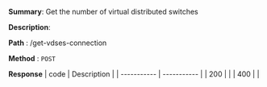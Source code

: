 **Summary**: Get the number of virtual distributed switches

**Description**:

**Path** : /get-vdses-connection

**Method** : `POST`

**Response**
| code      | Description |
| ----------- | ----------- |
|  200   |       |
|  400   |       |

